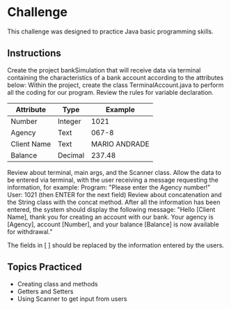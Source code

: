 # Challenge 

This challenge was designed to practice Java basic programming skills.

## Instructions
Create the project bankSimulation that will receive data via terminal containing the characteristics of a bank account according to the attributes below:
Within the project, create the class TerminalAccount.java to perform all the coding for our program.
Review the rules for variable declaration.

|Attribute | Type | Example|
| -- | -- | -- |  
|Number | Integer | 1021 |
|Agency | Text | 067-8 |
|Client Name | Text | MARIO ANDRADE | 
|Balance | Decimal | 237.48 |

Review about terminal, main args, and the Scanner class.
Allow the data to be entered via terminal, with the user receiving a message requesting the information, for example:
Program: "Please enter the Agency number!"
User: 1021 (then ENTER for the next field)
Review about concatenation and the String class with the concat method.
After all the information has been entered, the system should display the following message:
"Hello [Client Name], thank you for creating an account with our bank. Your agency is [Agency], account [Number], and your balance [Balance] is now available for withdrawal."

The fields in [ ] should be replaced by the information entered by the users.

## Topics Practiced
- Creating class and methods
- Getters and Setters
- Using Scanner to get input from users
